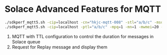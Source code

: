 # Solace Advanced Features for MQTT

```bash
./sdkperf_mqtt5.sh -cip=localhost -cn="hkjc-mqtt-008" -stl="a/b/c" -msq=1 -mcs=0 -msei=600 -q -md -nsr
./sdkperf_mqtt5.sh -cip=localhost -ptl="a/b/c" -mpq=1 -mn=1 -mwmei=20 -msa=100
```

1. MQTT with TTL configuration to control the duration for messages in Solace queue
2. Request for Replay message and display them
